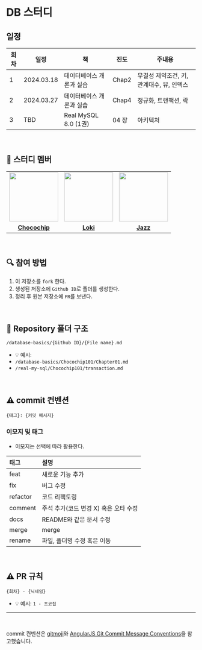 # DB 스터디

## 일정

|회차|일정|책|진도|주내용|
|---|---|---|---|---|
|1|2024.03.18|데이터베이스 개론과 실습|Chap2|무결성 제약조건, 키, 관계대수, 뷰, 인덱스|
|2|2024.03.27|데이터베이스 개론과 실습|Chap4|정규화, 트랜잭션, 락|
|3|TBD|Real MySQL 8.0 (1권)|04 장|아키텍처|

<br/>

## 🤖 스터디 멤버

<table>
 <tr>
    <td align="center"><a href="https://github.com/Chocochip101"><img src="https://avatars.githubusercontent.com/u/73146678?v=4" width="130px;" alt=""></a></td>
    <td align="center"><a href="https://github.com/HaiSeong"><img src="https://avatars.githubusercontent.com/u/58177929?v=4" width="130px;" alt=""></a></td>
    <td align="center"><a href="https://github.com/seokmyungham"><img src="https://avatars.githubusercontent.com/u/97608735?v=4" width="130px;" alt=""></a></td>
  </tr>
  <tr>
    <td align="center"><a href="https://github.com/Chocochip101"><b>Chocochip</b></a></td>
    <td align="center"><a href="https://github.com/HaiSeong"><b>Loki</b></a></td>
    <td align="center"><a href="https://github.com/seokmyungham"><b>Jazz</b></a></td>
  </tr>
</table>

<br/>

## 🔍 참여 방법
1. 이 저장소를 `fork` 한다.
2. 생성된 저장소에 `Github ID`로 폴더를 생성한다.
3. 정리 후 원본 저장소에 `PR`를 보낸다.

<br/>

## 📁 Repository 폴더 구조
```
/database-basics/{Github ID}/{File name}.md
```

- 💡 예시:
- `/database-basics/Chocochip101/Chapter01.md`
- `/real-my-sql/Chocochip101/transaction.md`

<br/>

## ⚠️ commit 컨벤션

```
{태그}: {커밋 메시지}
```


### 이모지 및 태그

- 이모지는 선택에 따라 활용한다.

| 태그       | 설명                      |
|:---------|:------------------------|
| feat     | 새로운 기능 추가               |
| fix      | 버그 수정                   |
| refactor | 코드 리팩토링                 |
| comment  | 주석 추가(코드 변경 X) 혹은 오타 수정 |
| docs     | README와 같은 문서 수정        |
| merge    | merge                   |
| rename   | 파일, 폴더명 수정 혹은 이동        |


<br/>

## ⚠️ PR 규칙

```
{회차} - {닉네임}
```

- 💡 예시: `1 - 초코칩`

---

<br/>

commit 컨벤션은 [gitmoji](https://gitmoji.dev/)와 [AngularJS Git Commit Message Conventions](https://gist.github.com/stephenparish/9941e89d80e2bc58a153)을 참고했습니다.
